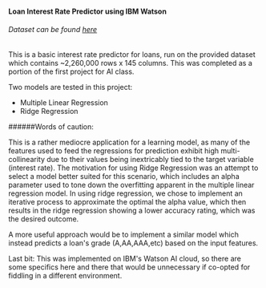 #### Loan Interest Rate Predictor using IBM Watson

###### Dataset can be found [here](https://www.kaggle.com/wendykan/lending-club-loan-data "Lending Club Loan Data - Kaggle.com")

This is a basic interest rate predictor for loans, run on the provided dataset which contains ~2,260,000 rows x 145 columns. This was completed as a portion of the first project for AI class.

Two models are tested in this project:
- Multiple Linear Regression
- Ridge Regression

######Words of caution:

This is a rather mediocre application for a learning model, as many of the features used to feed the regressions for prediction exhibit high multi-collinearity due to their values being inextricably tied to the target variable (interest rate). The motivation for using Ridge Regression was an attempt to select a model better suited for this scenario, which includes an alpha parameter used to tone down the overfitting apparent in the multiple linear regression model. In using ridge regression, we chose to implement an iterative process to approximate the optimal the alpha value, which then results in the ridge regression showing a lower accuracy rating, which was the desired outcome.

A more useful approach would be to implement a similar model which instead predicts a loan's grade (A,AA,AAA,etc) based on the input features.

Last bit: This was implemented on IBM's Watson AI cloud, so there are some specifics here and there that would be unnecessary if co-opted for fiddling in a different environment.